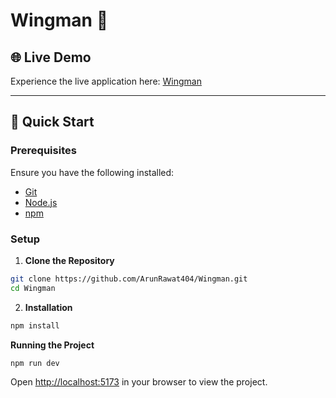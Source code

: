 # Wingman 🎨

## 🌐 Live Demo

Experience the live application here: [Wingman](https://wingman-mu-ten.vercel.app/)

---

## <a name="quick-start">🤸 Quick Start</a>

### Prerequisites

Ensure you have the following installed:

- [Git](https://git-scm.com/)
- [Node.js](https://nodejs.org/)
- [npm](https://www.npmjs.com/)

### Setup

1. **Clone the Repository**

```bash
git clone https://github.com/ArunRawat404/Wingman.git
cd Wingman
```

2. **Installation**

```bash
npm install
```

**Running the Project**

```bash
npm run dev
```

Open [http://localhost:5173](http://localhost:5173) in your browser to view the project.
